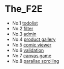 # The_F2E

- No.1 [todolist](https://birteliu.github.io/The_F2E/No1-todolist/)
- No.2 [filter](https://birteliu.github.io/The_F2E/No2-filter/)
- No.3 [admin](https://birteliu.github.io/The_F2E/No3-admin/)
- No.4 [product gallery](https://birteliu.github.io/The_F2E/No4-product-gallery/)
- No.5 [comic viewer](https://birteliu.github.io/The_F2E/No5-comic-viewer/)
- No.6 [validation](https://birteliu.github.io/The_F2E/No6-validation/)
- No.7 [canvas game](https://birteliu.github.io/The_F2E/No7-canvas-game/)
- No.8 [parallax scrolling](https://birteliu.github.io/The_F2E/No8-parallax-scrolling/index.html)

